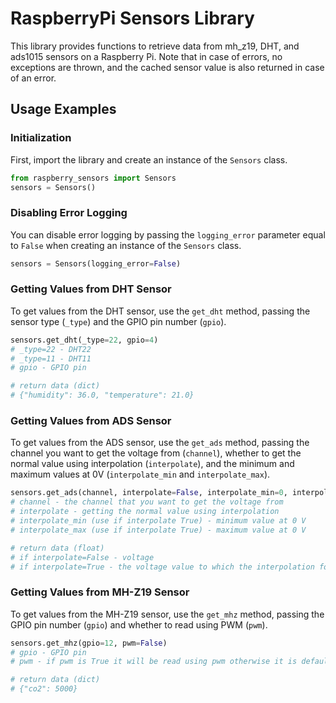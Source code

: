 # RaspberryPi Sensors Library

This library provides functions to retrieve data from mh_z19, DHT, and ads1015 sensors on a Raspberry Pi. Note that in case of errors, no exceptions are thrown, and the cached sensor value is also returned in case of an error.

## Usage Examples

### Initialization

First, import the library and create an instance of the `Sensors` class.

```python
from raspberry_sensors import Sensors
sensors = Sensors()
```

### Disabling Error Logging

You can disable error logging by passing the `logging_error` parameter equal to `False` when creating an instance of the `Sensors` class.

```python
sensors = Sensors(logging_error=False)
```

### Getting Values from DHT Sensor

To get values from the DHT sensor, use the `get_dht` method, passing the sensor type (`_type`) and the GPIO pin number (`gpio`).

```python
sensors.get_dht(_type=22, gpio=4)
# _type=22 - DHT22
# _type=11 - DHT11
# gpio - GPIO pin

# return data (dict)
# {"humidity": 36.0, "temperature": 21.0}
```

### Getting Values from ADS Sensor

To get values from the ADS sensor, use the `get_ads` method, passing the channel you want to get the voltage from (`channel`), whether to get the normal value using interpolation (`interpolate`), and the minimum and maximum values at 0V (`interpolate_min` and `interpolate_max`).

```python
sensors.get_ads(channel, interpolate=False, interpolate_min=0, interpolate_max=0)
# channel - the channel that you want to get the voltage from
# interpolate - getting the normal value using interpolation
# interpolate_min (use if interpolate True) - minimum value at 0 V
# interpolate_max (use if interpolate True) - maximum value at 0 V

# return data (float)
# if interpolate=False - voltage
# if interpolate=True - the voltage value to which the interpolation formula is applied 
```

### Getting Values from MH-Z19 Sensor

To get values from the MH-Z19 sensor, use the `get_mhz` method, passing the GPIO pin number (`gpio`) and whether to read using PWM (`pwm`).

```python
sensors.get_mhz(gpio=12, pwm=False)
# gpio - GPIO pin
# pwm - if pwm is True it will be read using pwm otherwise it is default

# return data (dict)
# {"co2": 5000}
```